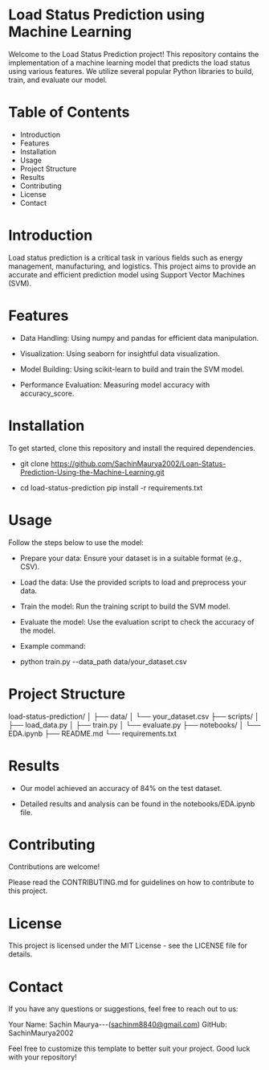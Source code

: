 # Load Status Prediction using Machine Learning

Welcome to the Load Status Prediction project! This repository contains the implementation of a machine learning model that predicts the load status using various features. We utilize several popular Python libraries to build, train, and evaluate our model.

# Table of Contents
- Introduction
- Features
- Installation
- Usage
- Project Structure
- Results
- Contributing
- License
- Contact

# Introduction
Load status prediction is a critical task in various fields such as energy management, manufacturing, and logistics. This project aims to provide an accurate and efficient prediction model using Support Vector Machines (SVM).

# Features

- Data Handling: 
Using numpy and pandas for efficient data manipulation.

- Visualization: 
Using seaborn for insightful data visualization.

- Model Building: 
Using scikit-learn to build and train the SVM model.

- Performance Evaluation: 
Measuring model accuracy with accuracy_score.

# Installation

To get started, clone this repository and install the required dependencies.

- git clone https://github.com/SachinMaurya2002/Loan-Status-Prediction-Using-the-Machine-Learning.git

- cd load-status-prediction
pip install -r requirements.txt

# Usage

Follow the steps below to use the model:

- Prepare your data: 
Ensure your dataset is in a suitable format (e.g., CSV).

- Load the data: 
Use the provided scripts to load and preprocess your data.

- Train the model: 
Run the training script to build the SVM model.

- Evaluate the model: 
Use the evaluation script to check the accuracy of the model.


- Example command:

- python train.py --data_path data/your_dataset.csv


# Project Structure

load-status-prediction/
│
├── data/
│   └── your_dataset.csv
├── scripts/
│   ├── load_data.py
│   ├── train.py
│   └── evaluate.py
├── notebooks/
│   └── EDA.ipynb
├── README.md
└── requirements.txt


# Results
- Our model achieved an accuracy of 84% on the test dataset. 

- Detailed results and analysis can be found in the notebooks/EDA.ipynb file.


# Contributing

Contributions are welcome! 

Please read the CONTRIBUTING.md for guidelines on how to contribute to this project.

# License

This project is licensed under the MIT License - see the LICENSE file for details.

# Contact

If you have any questions or suggestions, feel free to reach out to us:

Your Name: Sachin Maurya---(sachinm8840@gmail.com)
GitHub: SachinMaurya2002

Feel free to customize this template to better suit your project. Good luck with your repository!
